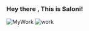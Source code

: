 ### Hey there , This is Saloni!

![MyWork](https://github-readme-stats.vercel.app/api/?username=sal-glitch) ![work](https://github-readme-stats.vercel.app/api/top-langs/?username=sal-glitch)
